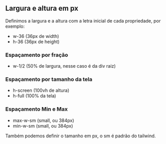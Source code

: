 ## Largura e altura em px

Definimos a largura e a altura com a letra inicial de cada propriedade, por exemplo:

- w-36 (36px de width)
- h-36 (36px de height)

### Espaçamento por fração

- w-1/2 (50% de largura, nesse caso é da div raiz)

### Espaçamento por tamanho da tela

- h-screen (100vh de altura)
- h-full (100% da tela)

### Espaçamento Min e Max

- max-w-sm (small, ou 384px)
- min-w-sm (small, ou 384px)

Também podemos definir o tamanho em px, o sm é padrão do tailwind.
